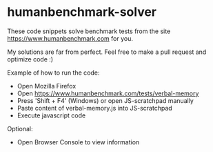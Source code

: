 # humanbenchmark-solver
These code snippets solve benchmark tests from the site https://www.humanbenchmark.com for you.

My solutions are far from perfect. Feel free to make a pull request and optimize code :)

Example of how to run the code:
- Open Mozilla Firefox
- Open https://www.humanbenchmark.com/tests/verbal-memory
- Press 'Shift + F4' (Windows) or open JS-scratchpad manually
- Paste content of verbal-memory.js into JS-scratchpad
- Execute javascript code

Optional:
- Open Browser Console to view information
